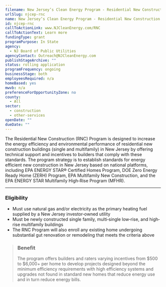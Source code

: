 ```yaml
---
filename: New Jersey’s Clean Energy Program - Residential New Construction
urlSlug: njcep-rnc
name: New Jersey’s Clean Energy Program - Residential New Construction
id: njcep-rnc
callToActionLink: www.NJCleanEnergy.com/RNC
callToActionText: Learn more
fundingType: grant
programPurpose: In State
agency:
  - NJ Board of Public Utilities
agencyContact: Outreach@NJCleanEnergy.com
publishStageArchive: ""
status: rolling application
programFrequency: ongoing
businessStage: both
employeesRequired: n/a
homeBased: yes
mwvb: n/a
preferenceForOpportunityZone: no
county:
  - All
sector:
  - construction
  - other-services
openDate: ""
dueDate: ""
---
```

The Residential New Construction (RNC) Program is designed to increase the energy efficiency and environmental performance of residential new construction buildings (single and multifamily) in New Jersey by offering technical support and incentives to builders that comply with these standards.  The program strategy is to establish standards for energy efficient new construction in New Jersey based on national platforms, including EPA ENERGY STAR® Certified Homes Program, DOE Zero Energy Ready Home (ZERH) Program, EPA Multifamily New Construction, and the EPA ENERGY STAR Multifamily High‐Rise Program (MFHR). 

- - -

### Eligibility

* Must use natural gas and/or electricity as the primary heating fuel supplied by a New Jersey investor‐owned utility
* Must be newly constructed single family, multi‐single low‐rise, and high‐rise multifamily buildings
* The RNC Program will also enroll any existing home undergoing substantial gut renovation or remodeling that meets the criteria above

> ### Benefit
>
> The program offers builders and raters varying incentives from $500 to $6,000+ per home to develop projects designed beyond the minimum efficiency requirements with high efficiency systems and upgrades not found in standard new homes that reduce energy use and in turn reduce energy bills.